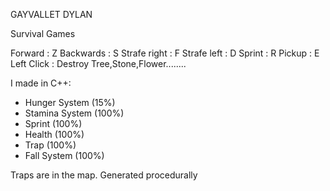 GAYVALLET DYLAN

Survival Games 

Forward : Z
Backwards : S
Strafe right : F
Strafe left : D
Sprint : R 
Pickup : E
Left Click : Destroy Tree,Stone,Flower........

I made in C++: 
- Hunger System (15%)
- Stamina System (100%)
- Sprint (100%)
- Health (100%)
- Trap (100%)
- Fall System (100%)

Traps are in the map. Generated procedurally 

